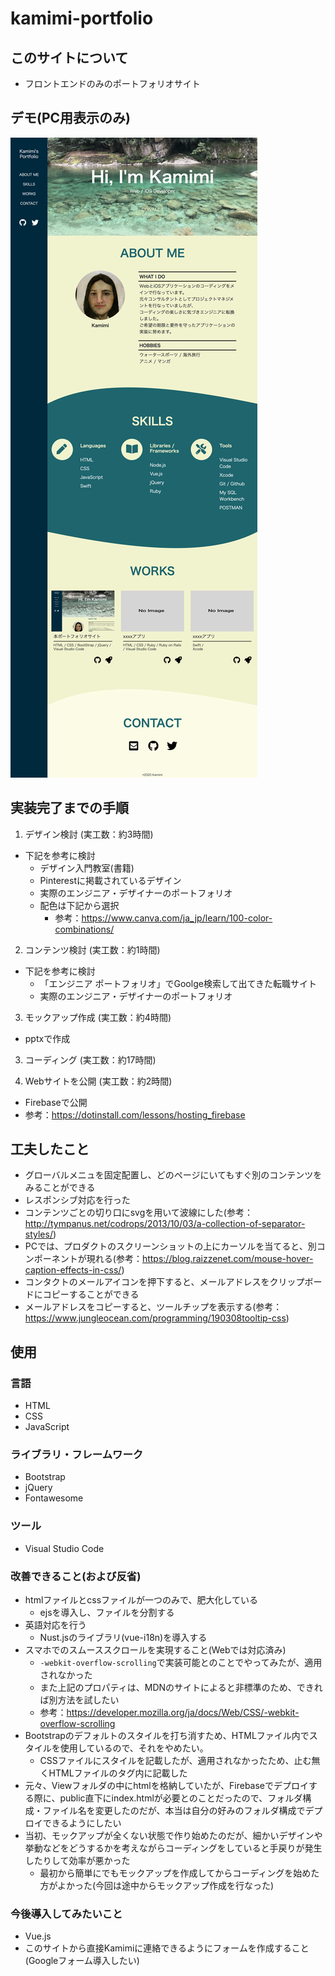 # kamimi-portfolio

## このサイトについて
* フロントエンドのみのポートフォリオサイト

## デモ(PC用表示のみ)
![PC用ポートフォリオ](image/portfolio_web.png "portfolio_web")

## 実装完了までの手順
1. デザイン検討 (実工数：約3時間)
  * 下記を参考に検討
    * デザイン入門教室(書籍)
    * Pinterestに掲載されているデザイン
    * 実際のエンジニア・デザイナーのポートフォリオ
    * 配色は下記から選択
      * 参考：https://www.canva.com/ja_jp/learn/100-color-combinations/

2. コンテンツ検討 (実工数：約1時間)
  * 下記を参考に検討
    * 「エンジニア ポートフォリオ」でGoolge検索して出てきた転職サイト
    * 実際のエンジニア・デザイナーのポートフォリオ

3. モックアップ作成 (実工数：約4時間)
  * pptxで作成

3. コーディング (実工数：約17時間)

5. Webサイトを公開 (実工数：約2時間)
  * Firebaseで公開
  * 参考：https://dotinstall.com/lessons/hosting_firebase

## 工夫したこと
* グローバルメニュを固定配置し、どのページにいてもすぐ別のコンテンツをみることができる
* レスポンシブ対応を行った
* コンテンツごとの切り口にsvgを用いて波線にした(参考：http://tympanus.net/codrops/2013/10/03/a-collection-of-separator-styles/)
* PCでは、プロダクトのスクリーンショットの上にカーソルを当てると、別コンポーネントが現れる(参考：https://blog.raizzenet.com/mouse-hover-caption-effects-in-css/)
* コンタクトのメールアイコンを押下すると、メールアドレスをクリップボードにコピーすることができる
* メールアドレスをコピーすると、ツールチップを表示する(参考：https://www.jungleocean.com/programming/190308tooltip-css)

## 使用
### 言語
* HTML
* CSS
* JavaScript

### ライブラリ・フレームワーク
* Bootstrap
* jQuery
* Fontawesome

### ツール
* Visual Studio Code

### 改善できること(および反省)
* htmlファイルとcssファイルが一つのみで、肥大化している
  * ejsを導入し、ファイルを分割する
* 英語対応を行う
  * Nust.jsのライブラリ(vue-i18n)を導入する
* スマホでのスムーススクロールを実現すること(Webでは対応済み)
  * `-webkit-overflow-scrolling`で実装可能とのことでやってみたが、適用されなかった
  * また上記のプロパティは、MDNのサイトによると非標準のため、できれば別方法を試したい
  * 参考：https://developer.mozilla.org/ja/docs/Web/CSS/-webkit-overflow-scrolling
* Bootstrapのデフォルトのスタイルを打ち消すため、HTMLファイル内でスタイルを使用しているので、それをやめたい。
  * CSSファイルにスタイルを記載したが、適用されなかったため、止む無くHTMLファイルのタグ内に記載した
* 元々、Viewフォルダの中にhtmlを格納していたが、Firebaseでデプロイする際に、public直下にindex.htmlが必要とのことだったので、フォルダ構成・ファイル名を変更したのだが、本当は自分の好みのフォルダ構成でデプロイできるようにしたい
* 当初、モックアップが全くない状態で作り始めたのだが、細かいデザインや挙動などをどうするかを考えながらコーディングをしていると手戻りが発生したりして効率が悪かった
  * 最初から簡単にでもモックアップを作成してからコーディングを始めた方がよかった(今回は途中からモックアップ作成を行なった)

### 今後導入してみたいこと
* Vue.js
* このサイトから直接Kamimiに連絡できるようにフォームを作成すること(Googleフォーム導入したい)